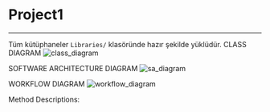 
# Project1
---

Tüm kütüphaneler `Libraries/` klasöründe hazır şekilde yüklüdür.
CLASS DIAGRAM
![class_diagram](https://github.com/user-attachments/assets/ab297831-23d5-4aeb-899e-c10314c32227)


SOFTWARE ARCHITECTURE DIAGRAM
![sa_diagram](https://github.com/user-attachments/assets/cc6d3099-8603-4ad9-bc90-6aacc1af4ade)

WORKFLOW DIAGRAM 
![workflow_diagram](https://github.com/user-attachments/assets/fc0ac727-3f73-449f-a365-ef031b944796)

Method Descriptions: 
